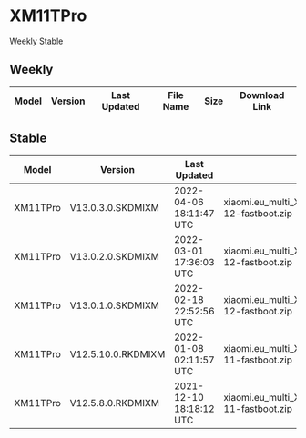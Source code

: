 # XM11TPro
[Weekly](#Weekly)  [Stable](#Stable)
## Weekly
| Model | Version | Last Updated | File Name | Size | Download Link |
| ---- | ---- | ---- | ---- | ---- | ---- |
## Stable
| Model | Version | Last Updated | File Name | Size | Download Link |
| ---- | ---- | ---- | ---- | ---- | ---- |
| XM11TPro | V13.0.3.0.SKDMIXM | 2022-04-06 18:11:47 UTC | xiaomi.eu_multi_XM11TPro_V13.0.3.0.SKDMIXM_v13-12-fastboot.zip | 4.3 GB | [SourceForge](https://sourceforge.net/projects/xiaomi-eu-multilang-miui-roms/files/xiaomi.eu/MIUI-STABLE-RELEASES/MIUIv13/xiaomi.eu_multi_XM11TPro_V13.0.3.0.SKDMIXM_v13-12-fastboot.zip/download) |
| XM11TPro | V13.0.2.0.SKDMIXM | 2022-03-01 17:36:03 UTC | xiaomi.eu_multi_XM11TPro_V13.0.2.0.SKDMIXM_v13-12-fastboot.zip | 4.2 GB | [SourceForge](https://sourceforge.net/projects/xiaomi-eu-multilang-miui-roms/files/xiaomi.eu/MIUI-STABLE-RELEASES/MIUIv13/xiaomi.eu_multi_XM11TPro_V13.0.2.0.SKDMIXM_v13-12-fastboot.zip/download) |
| XM11TPro | V13.0.1.0.SKDMIXM | 2022-02-18 22:52:56 UTC | xiaomi.eu_multi_XM11TPro_V13.0.1.0.SKDMIXM_v13-12-fastboot.zip | 4.2 GB | [SourceForge](https://sourceforge.net/projects/xiaomi-eu-multilang-miui-roms/files/xiaomi.eu/MIUI-STABLE-RELEASES/MIUIv13/xiaomi.eu_multi_XM11TPro_V13.0.1.0.SKDMIXM_v13-12-fastboot.zip/download) |
| XM11TPro | V12.5.10.0.RKDMIXM | 2022-01-08 02:11:57 UTC | xiaomi.eu_multi_XM11TPro_V12.5.10.0.RKDMIXM_v12-11-fastboot.zip | 4.0 GB | [SourceForge](https://sourceforge.net/projects/xiaomi-eu-multilang-miui-roms/files/xiaomi.eu/MIUI-STABLE-RELEASES/MIUIv12/xiaomi.eu_multi_XM11TPro_V12.5.10.0.RKDMIXM_v12-11-fastboot.zip/download) |
| XM11TPro | V12.5.8.0.RKDMIXM | 2021-12-10 18:18:12 UTC | xiaomi.eu_multi_XM11TPro_V12.5.8.0.RKDMIXM_v12-11-fastboot.zip | 4.0 GB | [SourceForge](https://sourceforge.net/projects/xiaomi-eu-multilang-miui-roms/files/xiaomi.eu/MIUI-STABLE-RELEASES/MIUIv12/xiaomi.eu_multi_XM11TPro_V12.5.8.0.RKDMIXM_v12-11-fastboot.zip/download) |
